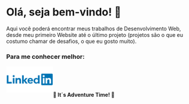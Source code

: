 # Olá, seja bem-vindo! :wave: 

Aqui você poderá encontrar meus trabalhos de Desenvolvimento Web, desde meu primeiro Website até o último projeto (projetos são o que eu costumo chamar de desafios, o que eu gosto muito).

### Para me conhecer melhor:

<img src="Linkedin-Logo.png" width="125" align="left"/><br>

 #### <br><p align="left">:rocket: It´s Adventure Time! :rocket:</p>



